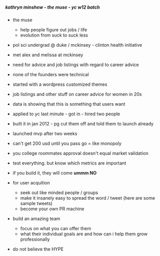 ##### kathryn minshew - the muse - yc w12 batch

- the muse
	- help people figure out jobs / life
	- evolution from suck to suck less

- pol sci undergrad @ duke / mckinsey - clinton health initiative
- met alex and melissa at mckinsey 
- need for advice and job listings with regard to career advice
- none of the founders were technical 
- started with a wordpress customized themes
- job listings and other stuff on career advice for women in 20s
- data is showing that this is something that users want
- applied to yc last minute - got in - hired two people 
- built it in jan 2012 - pg cut them off and told them to launch already 
- launched mvp after two weeks 
- can't get 200 usd until you pass go = like monopoly 
- you college roommates approval doesn't equal market validation 
- test everything. but know which metrics are important
- if you build it, they will come __ummm NO__
- for user acquition
	- seek out like minded people / groups
	- make it insanely easy to spread the word / tweet (here are some sample tweets)
	- become your own PR machine
- build an amazing team 
	- focus on what you can offer them 
	- what their individual goals are and how can i help them grow professionally 
- do not believe the HYPE


